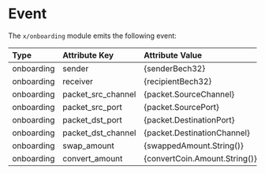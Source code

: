 <!--
order: 3
-->

# Event
The `x/onboarding` module emits the following event:

| Type       | Attribute Key      | Attribute Value               |
|:-----------|:-------------------|:------------------------------|
| onboarding | sender             | {senderBech32}                |
| onboarding | receiver           | {recipientBech32}             |
| onboarding | packet_src_channel | {packet.SourceChannel}        |
| onboarding | packet_src_port    | {packet.SourcePort}           |
| onboarding | packet_dst_port    | {packet.DestinationPort}      |
| onboarding | packet_dst_channel | {packet.DestinationChannel}   |
| onboarding | swap_amount        | {swappedAmount.String()}      |
| onboarding | convert_amount     | {convertCoin.Amount.String()} |
